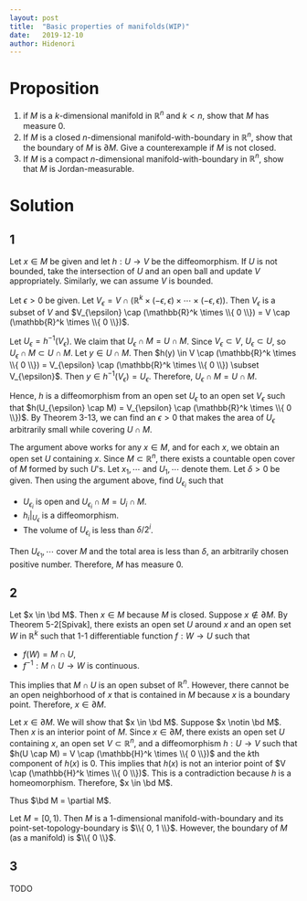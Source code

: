 ```yaml
---
layout: post
title:  "Basic properties of manifolds(WIP)"
date:   2019-12-10
author: Hidenori
---
```


# Proposition
1. if $M$ is a $k$-dimensional manifold in $\mathbb{R}^n$ and $k < n$, show that $M$ has measure 0.
1. If $M$ is a closed $n$-dimensional manifold-with-boundary in $\mathbb{R}^n$, show that the boundary of $M$ is $\partial M$.
Give a counterexample if $M$ is not closed.
1. If $M$ is a compact $n$-dimensional manifold-with-boundary in $\mathbb{R}^n$, show that $M$ is Jordan-measurable.

# Solution

## 1
Let $x \in M$ be given and let $h: U \rightarrow V$ be the diffeomorphism.
If $U$ is not bounded, take the intersection of $U$ and an open ball and update $V$ appropriately.
Similarly, we can assume $V$ is bounded.

Let $\epsilon > 0$ be given.
Let $V_{\epsilon} = V \cap (\mathbb{R}^k \times (-\epsilon, \epsilon) \times \cdots \times (-\epsilon, \epsilon))$.
Then $V_{\epsilon}$ is a subset of $V$ and $V_{\epsilon} \cap (\mathbb{R}^k \times \\{ 0 \\}) = V \cap (\mathbb{R}^k \times \\{ 0 \\})$.

Let $U_{\epsilon} = h^{-1}(V_{\epsilon})$.
We claim that $U_{\epsilon} \cap M = U \cap M$.
Since $V_{\epsilon} \subset V$, $U_{\epsilon} \subset U$, so $U_{\epsilon} \cap M \subset U \cap M$.
Let $y \in U \cap M$.
Then $h(y) \in V \cap (\mathbb{R}^k \times \\{ 0 \\}) = V_{\epsilon} \cap (\mathbb{R}^k \times \\{ 0 \\}) \subset V_{\epsilon}$.
Then $y \in h^{-1}(V_{\epsilon}) = U_{\epsilon}$.
Therefore, $U_{\epsilon} \cap M = U \cap M$.

Hence, $h$ is a diffeomorphism from an open set $U_{\epsilon}$ to an open set $V_{\epsilon}$ such that $h(U_{\epsilon} \cap M) = V_{\epsilon} \cap (\mathbb{R}^k \times \\{ 0 \\})$.
By Theorem 3-13, we can find an $\epsilon > 0$ that makes the area of $U_{\epsilon}$ arbitrarily small while covering $U \cap M$.

The argument above works for any $x \in M$, and for each $x$, we obtain an open set $U$ containing $x$.
Since $M \subset \mathbb{R}^n$, there exists a countable open cover of $M$ formed by such $U$'s.
Let $x_1, \cdots$ and $U_1, \cdots$ denote them.
Let $\delta > 0$ be given.
Then using the argument above, find $U_{\epsilon_i}$ such that

* $U_{\epsilon_i}$ is open and $U_{\epsilon_i} \cap M = U_i \cap M$.
* $h_i\vert_{U_{\epsilon}}$ is a diffeomorphism.
* The volume of $U_{\epsilon_i}$ is less than $\delta / 2^i$.

Then $U_{\epsilon_1}, \cdots$ cover $M$ and the total area is less than $\delta$, an arbitrarily chosen positive number.
Therefore, $M$ has measure 0.

## 2

Let $x \in \bd M$.
Then $x \in M$ because $M$ is closed.
Suppose $x \notin \partial M$.
By Theorem 5-2[Spivak],  there exists an open set $U$ around $x$ and an open set $W$ in $\mathbb{R}^k$ such that 1-1 differentiable function $f: W \rightarrow U$ such that

* $f(W) = M \cap U$,
* $f^{-1}: M \cap U \rightarrow W$ is continuous.

This implies that $M \cap U$ is an open subset of $\mathbb{R}^n$.
However, there cannot be an open neighborhood of $x$ that is contained in $M$ because $x$ is a boundary point.
Therefore, $x \in \partial M$.

Let $x \in \partial M$.
We will show that $x \in \bd M$.
Suppose $x \notin \bd M$.
Then $x$ is an interior point of $M$.
Since $x \in \partial M$, there exists an open set $U$ containing $x$, an open set $V \subset \mathbb{R}^n$, and a diffeomorphism $h: U \rightarrow V$ such that $h(U \cap M) = V \cap (\mathbb{H}^k \times \\{ 0 \\})$ and the $k$th component of $h(x)$ is 0.
This implies that $h(x)$ is not an interior point of $V \cap (\mathbb{H}^k \times \\{ 0 \\})$.
This is a contradiction because $h$ is a homeomorphism.
Therefore, $x \in \bd M$.

Thus $\bd M = \partial M$.

Let $M = [0, 1)$.
Then $M$ is a 1-dimensional manifold-with-boundary and its point-set-topology-boundary is $\\{ 0, 1 \\}$.
However, the boundary of $M$ (as a manifold) is $\\{ 0 \\}$.

## 3
TODO
